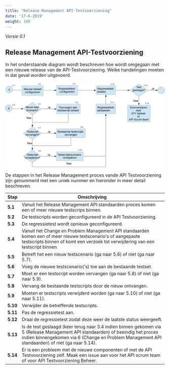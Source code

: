 ```yaml
---
title: "Release Management API-Testvoorziening"
date: '17-6-2019'
weight: 100
---
```


*Versie 0.1*

## Release Management API-Testvoorziening

In het onderstaande diagram wordt beschreven hoe wordt omgegaan met een nieuwe release van de API-Testvoorziening. Welke handelingen moeten in dat geval worden uitgevoerd.

![Release Management API-Testvoorziening](https://github.com/VNG-Realisatie/api-beheer/blob/master/Processen/RM-ATV.jpg)

De stappen in het Release Management proces vande API Testvoorziening zijn genummerd met een uniek nummer en hieronder in meer detail beschreven.

| **Stap** | **Omschrijving** |
| -------- | ---------------- |
| **5.1** | Vanuit het Release Management API standaarden proces komen een of meer nieuwe testscrips binnen. |
| **5.2** | De testscripts worden geconfigureerd in de API Testvoorziening.  |
| **5.3** | De regressietest wordt opnieuw geconfigureerd. |
| **5.4** | Vanuit het Change en Problem Management API standaarden komen een of meer nieuwe testscenario's of aangepaste testscripts binnen of komt een verzoek tot verwijdering van een testscript binnen. |
| **5.5** | Betreft het een nieuw testscenario (ga naar 5.6) of niet (ga naar 5.7). |
| **5.6** | Voeg de nieuwe testscenario('s) toe aan de bestaande testset. |
| **5.7** | Moet er een testscript worden vervangen (ga naar 5.8) of niet (ga naar 5.9). |
| **5.8** | Vervang de bestaande testscripts door de nieuw ontvangen. |
| **5.9** | Moeten er testscripts verwijderd worden (ga naar 5.10) of niet (ga naar 5.11). |
| **5.10** | Verwijder de betreffende testscripts. |
| **5.11** | Pas de regressietest aan. |
| **5.12** | Draai de regressietest zodat deze weer de laatste status weergeeft. |
| **5.13** | Is de test geslaagd (keer terug naar 3.4 indien binnen gekomen via 5 (Release Management API standaarden) of beeindig het proces indien binnengekomen via 6 (Change en Problem Management API standaarden) of niet (ga naar 5.14). |
| **5.14** | Er is een probleem met de nieuwe componenten of met de API Testvoorziening zelf. Maak een issue aan voor het API scrum team of voor API Testvoorziening Beheer. |
